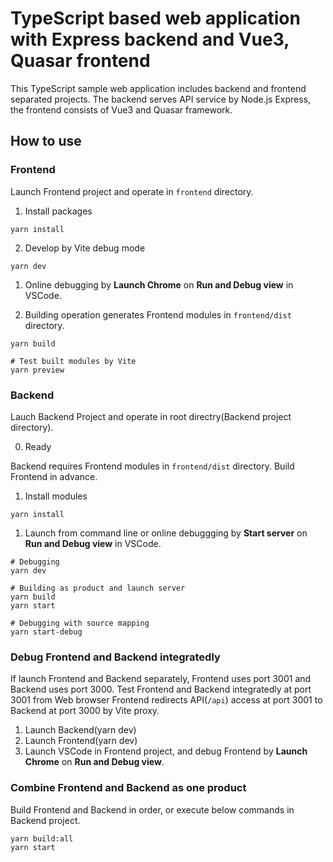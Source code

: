 # TypeScript based web application with Express backend and Vue3, Quasar frontend

This TypeScript sample web application includes backend and frontend separated projects.
The backend serves API service by Node.js Express, the frontend consists of Vue3 and Quasar framework.

## How to use

### Frontend

Launch Frontend project and operate in `frontend` directory.

1. Install packages

```
yarn install
```

2. Develop by Vite debug mode

```
yarn dev
```

1. Online debugging by **Launch Chrome** on **Run and Debug view** in VSCode.

2. Building operation generates Frontend modules in `frontend/dist` directory.

```
yarn build

# Test built modules by Vite
yarn preview
```

### Backend

Lauch Backend Project and operate in root directry(Backend project directory).

0. Ready

Backend requires Frontend modules in `frontend/dist` directory.
Build Frontend in advance.

1. Install modules

```
yarn install
```

1. Launch from command line or online debuggging by **Start server** on **Run and Debug view** in VSCode.

```
# Debugging
yarn dev

# Building as product and launch server
yarn build
yarn start

# Debugging with source mapping
yarn start-debug
```

### Debug Frontend and Backend integratedly

If launch Frontend and Backend separately, Frontend uses port 3001 and Backend uses port 3000.
Test Frontend and Backend integratedly at port 3001 from Web browser
Frontend redirects API(`/api`) access at port 3001 to Backend at port 3000 by Vite proxy.

1. Launch Backend(yarn dev)
2. Launch Frontend(yarn dev)
3. Launch VSCode in Frontend project, and debug Frontend by **Launch Chrome** on **Run and Debug view**.

### Combine Frontend and Backend as one product

Build Frontend and Backend in order, or execute below commands in Backend project.

```
yarn build:all
yarn start
```
